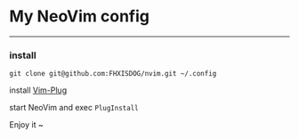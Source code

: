 # My NeoVim config
---
### install
`git clone git@github.com:FHXISDOG/nvim.git ~/.config`

install [Vim-Plug](https://github.com/junegunn/vim-plug)

start NeoVim and exec `PlugInstall`

Enjoy it ~
